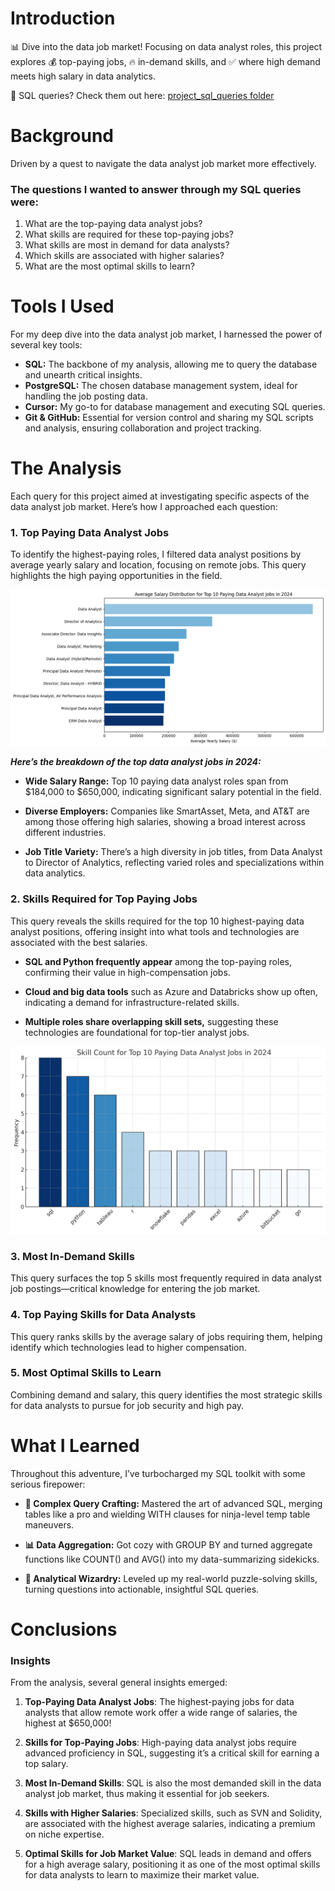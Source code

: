 # Introduction
📊 Dive into the data job market! Focusing on data analyst roles, this project explores 💰 top-paying jobs, 🔥 in-demand skills, and ✅ where high demand meets high salary in data analytics.

🔎 SQL queries? Check them out here: [project_sql_queries folder](/project_sql_queries/)

# Background
Driven by a quest to navigate the data analyst job market more effectively.

### The questions I wanted to answer through my SQL queries were:

1. What are the top-paying data analyst jobs?
2. What skills are required for these top-paying jobs?
3. What skills are most in demand for data analysts?
4. Which skills are associated with higher salaries?
5. What are the most optimal skills to learn?

# Tools I Used
For my deep dive into the data analyst job market, I harnessed the power of several key tools:

- **SQL:** The backbone of my analysis, allowing me to query the database and unearth critical insights.
- **PostgreSQL:** The chosen database management system, ideal for handling the job posting data.
- **Cursor:** My go-to for database management and executing SQL queries.
- **Git & GitHub:** Essential for version control and sharing my SQL scripts and analysis, ensuring collaboration and project tracking.

# The Analysis
Each query for this project aimed at investigating specific aspects of the data analyst job market. Here’s how I approached each question:

### 1. Top Paying Data Analyst Jobs
To identify the highest-paying roles, I filtered data analyst positions by average yearly salary and location, focusing on remote jobs. This query highlights the high paying opportunities in the field.

![Alt Text](assets\23.png)

***Here’s the breakdown of the top data analyst jobs in 2024:***

- **Wide Salary Range:** Top 10 paying data analyst roles span from $184,000 to $650,000, indicating significant salary potential in the field.

- **Diverse Employers:** Companies like SmartAsset, Meta, and AT&T are among those offering high salaries, showing a broad interest across different industries.

- **Job Title Variety:** There’s a high diversity in job titles, from Data Analyst to Director of Analytics, reflecting varied roles and specializations within data analytics.

### 2. Skills Required for Top Paying Jobs
This query reveals the skills required for the top 10 highest-paying data analyst positions, offering insight into what tools and technologies are associated with the best salaries.

- **SQL and Python frequently appear** among the top-paying roles, confirming their value in high-compensation jobs.

- **Cloud and big data tools** such as Azure and Databricks show up often, indicating a demand for infrastructure-related skills.

- **Multiple roles share overlapping skill sets,** suggesting these technologies are foundational for top-tier analyst jobs.

![Alt Text](assets\output.png)

### 3. Most In-Demand Skills
This query surfaces the top 5 skills most frequently required in data analyst job postings—critical knowledge for entering the job market.

### 4. Top Paying Skills for Data Analysts
This query ranks skills by the average salary of jobs requiring them, helping identify which technologies lead to higher compensation.

### 5. Most Optimal Skills to Learn
Combining demand and salary, this query identifies the most strategic skills for data analysts to pursue for job security and high pay.

# What I Learned

Throughout this adventure, I’ve turbocharged my SQL toolkit with some serious firepower:

- **🧩 Complex Query Crafting:** Mastered the art of advanced SQL, merging tables like a pro and wielding WITH clauses for ninja-level temp table maneuvers.

- **📊 Data Aggregation:** Got cozy with GROUP BY and turned aggregate functions like COUNT() and AVG() into my data-summarizing sidekicks.

- **🧠 Analytical Wizardry:** Leveled up my real-world puzzle-solving skills, turning questions into actionable, insightful SQL queries.

# Conclusions

### Insights
From the analysis, several general insights emerged:

1. **Top-Paying Data Analyst Jobs**: The highest-paying jobs for data analysts that allow remote work offer a wide range of salaries, the highest at $650,000!

2. **Skills for Top-Paying Jobs**: High-paying data analyst jobs require advanced proficiency in SQL, suggesting it’s a critical skill for earning a top salary.

3. **Most In-Demand Skills**: SQL is also the most demanded skill in the data analyst job market, thus making it essential for job seekers.

4. **Skills with Higher Salaries**: Specialized skills, such as SVN and Solidity, are associated with the highest average salaries, indicating a premium on niche expertise.

5. **Optimal Skills for Job Market Value**: SQL leads in demand and offers for a high average salary, positioning it as one of the most optimal skills for data analysts to learn to maximize their market value.
